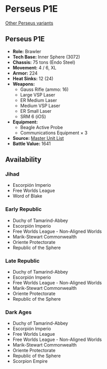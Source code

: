 # Perseus P1E

[Other Perseus variants](../perseus.md)

## Perseus P1E
- **Role:** Brawler
- **Tech Base:** Inner Sphere (3072)
- **Chassis:** 75 tons (Endo Steel)
- **Movement:** 4 / 6, XL
- **Armor:** 224
- **Heat Sinks:** 12 (24)
- **Weapons:**
  - Gauss Rifle (ammo: 16)
  - Large VSP Laser
  - ER Medium Laser
  - Medium VSP Laser
  - ER Small Laser
  - SRM 6 (iOS)
- **Equipment:**
  - Beagle Active Probe
  - Communications Equipment × 3
- **Source:** [Master Unit List](http://masterunitlist.info/Unit/Details/5697/perseus-p1e)
- **Battle Value:** 1641

## Availability

### Jihad
- Escorpión Imperio
- Free Worlds League
- Word of Blake

### Early Republic
- Duchy of Tamarind-Abbey
- Escorpión Imperio
- Free Worlds League - Non-Aligned Worlds
- Marik-Stewart Commonwealth
- Oriente Protectorate
- Republic of the Sphere

### Late Republic
- Duchy of Tamarind-Abbey
- Escorpión Imperio
- Free Worlds League - Non-Aligned Worlds
- Marik-Stewart Commonwealth
- Oriente Protectorate
- Republic of the Sphere

### Dark Ages
- Duchy of Tamarind-Abbey
- Escorpión Imperio
- Free Worlds League
- Free Worlds League - Non-Aligned Worlds
- Marik-Stewart Commonwealth
- Oriente Protectorate
- Republic of the Sphere
- Scorpion Empire

